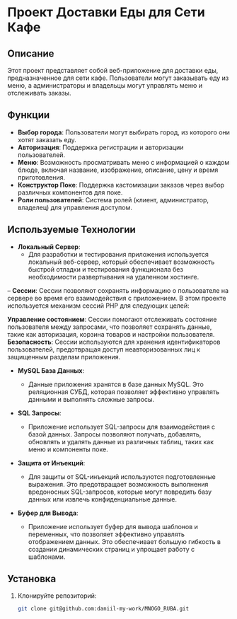 # Проект Доставки Еды для Сети Кафе

## Описание

Этот проект представляет собой веб-приложение для доставки еды, предназначенное для сети кафе. Пользователи могут заказывать еду из меню, а администраторы и владельцы могут управлять меню и отслеживать заказы.

## Функции

- **Выбор города**: Пользователи могут выбирать город, из которого они хотят заказать еду.
- **Авторизация**: Поддержка регистрации и авторизации пользователей.
- **Меню**: Возможность просматривать меню с информацией о каждом блюде, включая название, изображение, описание, цену и время приготовления.
- **Конструктор Поке**: Поддержка кастомизации заказов через выбор различных компонентов для поке.
- **Роли пользователей**: Система ролей (клиент, администратор, владелец) для управления доступом.

## Используемые Технологии

- **Локальный Сервер**: 
  - Для разработки и тестирования приложения используется локальный веб-сервер, который обеспечивает возможность быстрой отладки и тестирования функционала без необходимости развертывания на удаленном хостинге.
 
– **Сессии**: 
Сессии позволяют сохранять информацию о пользователе на сервере во время его взаимодействия с приложением. В этом проекте используется механизм сессий PHP для следующих целей:

**Управление состоянием**: Сессии помогают отслеживать состояние пользователя между запросами, что позволяет сохранять данные, такие как авторизация, корзина товаров и настройки пользователя.
**Безопасность**: Сессии используются для хранения идентификаторов пользователей, предотвращая доступ неавторизованных лиц к защищенным разделам приложения.

- **MySQL База Данных**: 
  - Данные приложения хранятся в базе данных MySQL. Это реляционная СУБД, которая позволяет эффективно управлять данными и выполнять сложные запросы.

- **SQL Запросы**: 
  - Приложение использует SQL-запросы для взаимодействия с базой данных. Запросы позволяют получать, добавлять, обновлять и удалять данные из различных таблиц, таких как меню и компоненты поке.

- **Защита от Инъекций**: 
  - Для защиты от SQL-инъекций используются подготовленные выражения. Это предотвращает возможность выполнения вредоносных SQL-запросов, которые могут повредить базу данных или извлечь конфиденциальные данные.

- **Буфер для Вывода**: 
  - Приложение использует буфер для вывода шаблонов и переменных, что позволяет эффективно управлять отображением данных. Это обеспечивает большую гибкость в создании динамических страниц и упрощает работу с шаблонами.

## Установка

1. Клонируйте репозиторий:
   ```bash
   git clone git@github.com:daniil-my-work/MNOGO_RUBA.git

